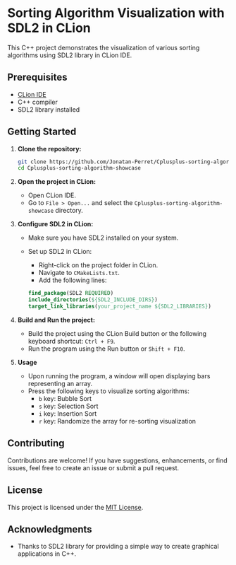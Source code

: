 # Sorting Algorithm Visualization with SDL2 in CLion

This C++ project demonstrates the visualization of various sorting algorithms using SDL2 library in CLion IDE.

## Prerequisites

- [CLion IDE](https://www.jetbrains.com/clion/)
- C++ compiler
- SDL2 library installed

## Getting Started

1. **Clone the repository:**

    ```bash
    git clone https://github.com/Jonatan-Perret/Cplusplus-sorting-algorithm-showcase.git
    cd Cplusplus-sorting-algorithm-showcase
    ```

2. **Open the project in CLion:**

    - Open CLion IDE.
    - Go to `File > Open...` and select the `Cplusplus-sorting-algorithm-showcase` directory.

3. **Configure SDL2 in CLion:**

    - Make sure you have SDL2 installed on your system.
    - Set up SDL2 in CLion:
        - Right-click on the project folder in CLion.
        - Navigate to `CMakeLists.txt`.
        - Add the following lines:

        ```cmake
        find_package(SDL2 REQUIRED)
        include_directories(${SDL2_INCLUDE_DIRS})
        target_link_libraries(your_project_name ${SDL2_LIBRARIES})
        ```

4. **Build and Run the project:**

    - Build the project using the CLion Build button or the following keyboard shortcut: `Ctrl + F9`.
    - Run the program using the Run button or `Shift + F10`.

5. **Usage**

    - Upon running the program, a window will open displaying bars representing an array.
    - Press the following keys to visualize sorting algorithms:
        - `b` key: Bubble Sort
        - `s` key: Selection Sort
        - `i` key: Insertion Sort
        - `r` key: Randomize the array for re-sorting visualization

## Contributing

Contributions are welcome! If you have suggestions, enhancements, or find issues, feel free to create an issue or submit a pull request.

## License

This project is licensed under the [MIT License](LICENSE).

## Acknowledgments

- Thanks to SDL2 library for providing a simple way to create graphical applications in C++.
